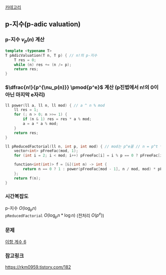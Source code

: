 [카테고리](/README.md)
## p-지수(p-adic valuation)
### p-지수 $\nu_p(n)$ 계산
```cpp
template <typename T>
T pAdicValuation(T n, T p) { // n!의 p-지수
    T res = 0;
    while (n) res += (n /= p);
    return res;
}
```

### $\dfrac{n!}{p^{\nu_p(n)}} \pmod{p^e}$ 계산 (p진법에서 n!의 0이 아닌 마지막 e자리)
```cpp
ll power(ll a, ll n, ll mod) { // a ^ n % mod
    ll res = 1;
    for (; n > 0; n >>= 1) {
        if (n & 1) res = res * a % mod;
        a = a * a % mod;
    }
    return res;
}

ll pReducedFactorial(ll n, int p, int mod) { // mod는 p^e꼴 // n = p^t * m(t는 p-지수)라 할 때 m % p^e 계산
    vector<int> pFreeFac(mod, 1);
    for (int i = 2; i < mod; i++) pFreeFac[i] = i % p == 0 ? pFreeFac[i - 1] : pFreeFac[i - 1] * i % mod;

    function<int(int)> f = [&](int n) -> int {
        return n == 0 ? 1 : power(pFreeFac[mod - 1], n / mod, mod) * pFreeFac[n % mod] % mod * f(n / p) % mod;
    };
    return f(n);
}

```
### 시간복잡도 
p-지수 $O(\log_{p}{n})$   
`pReducedFactorial` $O\left(\log_{p}{n} * \log{n} \right)$ (전처리 $O(p^e)$)   

### 문제
[이항 계수 6](https://www.acmicpc.net/problem/14854)   

### 참고링크
https://rkm0959.tistory.com/182   